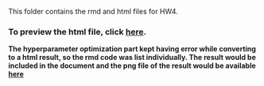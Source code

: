 This folder contains the rmd and html files for HW4. 

### **To preview the html file, click [here]().** 

**The hyperparameter optimization part kept having error while converting to a html result, so the rmd code was list individually. The result would be included in the document and the png file of the result would be available [here](https://github.com/pennysyf/Yifan-s-HW-for-Stats418/tree/master/HW4/Result_of_hyperpara_opti)**
